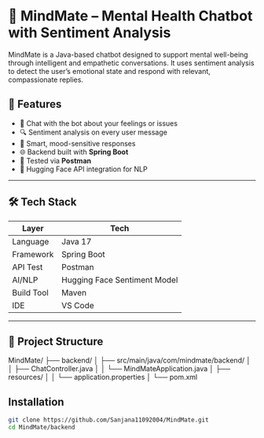 # 🧠 MindMate – Mental Health Chatbot with Sentiment Analysis

MindMate is a Java-based chatbot designed to support mental well-being through intelligent and empathetic conversations. It uses sentiment analysis to detect the user’s emotional state and respond with relevant, compassionate replies.

## 🚀 Features

- 💬 Chat with the bot about your feelings or issues
- 🔍 Sentiment analysis on every user message
- 🧠 Smart, mood-sensitive responses
- 🌐 Backend built with **Spring Boot**
- 🧪 Tested via **Postman**
- 🔐 Hugging Face API integration for NLP

---

## 🛠️ Tech Stack

| Layer     | Tech                        |
|-----------|-----------------------------|
| Language  | Java 17                     |
| Framework | Spring Boot                 |
| API Test  | Postman                     |
| AI/NLP    | Hugging Face Sentiment Model |
| Build Tool| Maven                       |
| IDE       | VS Code                     |

---

## 📁 Project Structure

MindMate/
├── backend/
│ ├── src/main/java/com/mindmate/backend/
│ │ ├── ChatController.java
│ │ └── MindMateApplication.java
│ ├── resources/
│ │ └── application.properties
│ └── pom.xml

## Installation

```bash
git clone https://github.com/Sanjana11092004/MindMate.git
cd MindMate/backend